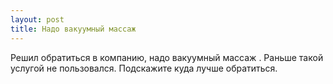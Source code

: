 ```yaml
---
layout: post 
title: Надо вакуумный массаж  
--- 
```

Решил обратиться в компанию, надо вакуумный массаж . Раньше такой услугой не пользовался. Подскажите куда лучше обратиться.